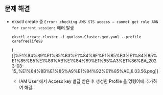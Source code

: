   

## 문제 해결

- eksctl create 중 `Error: checking AWS STS access – cannot get role ARN for current session:` 에러 발생
    
    ```
    eksctl create cluster -f gooloom-Cluster-gen.yaml --profile carefreelife98
    ```
    
    ![[%E1%84%89%E1%85%B3%E1%84%8F%E1%85%B3%E1%84%85%E1%85%B5%E1%86%AB%E1%84%89%E1%85%A3%E1%86%BA_2023-08-15_%E1%84%8B%E1%85%A9%E1%84%92%E1%85%AE_8.03.56.png]]
    
    - IAM User 에서 Access key 발급 받은 후 생성한 Profile 을 명령어에 추가하여 해결.